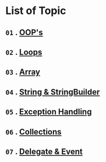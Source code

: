 # List of Topic

## `01` . [**OOP's**](https://github.com/nayanR3/SkillMineCodes/blob/master/mdFiles/oops.md)

## `02` . [**Loops**](https://github.com/nayanR3/SkillMineCodes/blob/master/mdFiles/loops.md)

## `03` . [**Array**](https://github.com/nayanR3/SkillMineCodes/blob/master/mdFiles/array.md)

## `04` . [**String & StringBuilder**](https://github.com/nayanR3/SkillMineCodes/blob/master/mdFiles/string.md)

## `05` . [**Exception Handling**](https://github.com/nayanR3/SkillMineCodes/blob/master/mdFiles/excep.md)

## `06` . [**Collections**](https://github.com/nayanR3/SkillMineCodes/blob/master/mdFiles/collection.md)

## `07` . [**Delegate & Event**](https://github.com/nayanR3/SkillMineCodes/blob/master/mdFiles/delegateEvent.md)